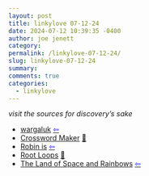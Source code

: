 ```yaml
---
layout: post
title: linkylove 07-12-24
date: 2024-07-12 10:39:35 -0400
author: joe jenett
category: 
permalink: /linkylove-07-12-24/
slug: linkylove-07-12-24
summary: 
comments: true
categories:
  - linkylove
---
```

<p><em>visit the sources for discovery’s sake</em></p>
<ul class="linkylove">
	<li><a title="wargaluk" href="https://wargaluk.com/">wargaluk</a>  <a title="source" href="https://theforest.link/go-for-a-walk/"><span style="color:blue;">&#8678;</span></a></li>
	<li><a title="Printable Crossword Maker" href="https://www.printablecrosswordmaker.com/crossword_maker/crossword_maker.jsp">Crossword Maker</a> <a title="source" href="https://pinboard.in/u:ramblinggit">📌</a></li>
	<li><a title="Robin Massart" href="https://www.robin.is/">Robin is</a>  <a title="source" href="https://searchmysite.net/search/random/"><span style="color:blue;">&#8678;</span></a></li>
	<li><a title="Root Loops" href="https://rootloops.sh/">Root Loops</a> <a title="source" href="https://pinboard.in/u:tdjones">📌</a></li>
	<li><a title="The Land of Space and Rainbows" href="https://landofspaceandrainbows.neocities.org/">The Land of Space and Rainbows</a>  <a title="source" href="https://geekring.net/site/0/random"><span style="color:blue;">&#8678;</span></a></li>
</ul>

<a href="https://brid.gy/publish/mastodon"></a>